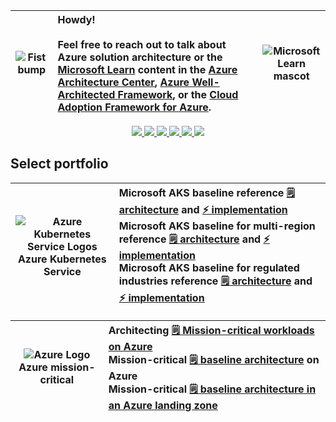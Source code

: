| ![Fist bump](https://img.icons8.com/external-outline-stroke-bomsymbols-/250/228BE6/external-communication-hand-conversation-outline-stroke-bomsymbols-.png) | Howdy!<br/><br/>Feel free to reach out to talk about Azure solution architecture or the [Microsoft Learn](https://learn.microsoft.com) content in the [Azure Architecture Center](https://azure.com/architecture), [Azure Well-Architected Framework](https://aka.ms/waf), or the [Cloud Adoption Framework for Azure](https://aka.ms/caf). | ![Microsoft Learn mascot](https://docs.microsoft.com/en-us/media/learn/home/mascot-doc.png)
|:---:|:----|:-----:|

<p align="center">
  <a href="https://github.com/ckittel/">
    <img src="https://img.icons8.com/material-outlined/48/228BE6/source-code.png" />
  </a>
  <a href="https://www.linkedin.com/in/chadkittel/">
    <img src="https://img.icons8.com/material-outlined/48/228BE6/linkedin.png" />
  </a>
  <a href="https://twitter.com/ckittel">
    <img src="https://img.icons8.com/material-outlined/48/228BE6/twitter.png" />
  </a>
  <a href="mailto:chad.kittel@gmail.com">
    <img src="https://img.icons8.com/material-outlined/48/228BE6/mail-account.png" />
  </a>
  <a href="https://facebook.com/ckittel">
    <img src="https://img.icons8.com/material-outlined/48/228BE6/facebook.png" />
  </a>
  <a href="https://stackoverflow.com/users/140328/ckittel">
    <img src="https://img.icons8.com/metro/48/228BE6/stackoverflow.png" />
  </a>
</p>

## Select portfolio

| ![Azure Kubernetes Service Logos](https://ms-azuretools.gallerycdn.vsassets.io/extensions/ms-azuretools/vs-tools-for-kubernetes/1.0.1907.1102/1563301332834/Microsoft.VisualStudio.Services.Icons.Default)<br/>Azure Kubernetes Service | Microsoft AKS baseline reference [🗒️ architecture](https://aka.ms/aks-baseline) and [⚡ implementation](https://github.com/mspnp/aks-baseline)<br/>Microsoft AKS baseline for multi-region reference [🗒️ architecture](https://aka.ms/aks-baseline) and [⚡ implementation](https://github.com/mspnp/aks-baseline-multi-region)<br/>Microsoft AKS baseline for regulated industries reference [🗒️ architecture](https://aka.ms/aks-baseline) and [⚡ implementation](https://github.com/mspnp/aks-baseline-regulated) |
|:--:|:---|

| ![Azure Logo](https://img.icons8.com/fluency/100/null/azure-1.png)<br/>Azure mission-critical | Architecting [🗒️ Mission-critical workloads on Azure](https://learn.microsoft.com/azure/architecture/framework/mission-critical/mission-critical-overview)<br/>Mission-critical [🗒️ baseline architecture](https://learn.microsoft.com/azure/architecture/reference-architectures/containers/aks-mission-critical/mission-critical-intro) on Azure<br/>Mission-critical [🗒️ baseline architecture in an Azure landing zone](https://learn.microsoft.com/en-us/azure/architecture/reference-architectures/containers/aks-mission-critical/mission-critical-landing-zone) |
|:--:|:---|
